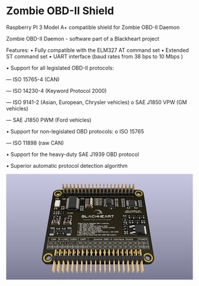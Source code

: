 # Zombie OBD-II Shield 
Raspberry PI 3 Model A+ compatible shield for Zombie OBD-II Daemon

Zombie OBD-II Daemon - software part of a Blackheart project

Features:
• Fully compatible with the ELM327 AT command set
• Extended ST command set
• UART interface (baud rates from 38 bps to 10 Mbps )

• Support for all legislated OBD-II protocols:

— ISO 15765-4 (CAN)

— ISO 14230-4 (Keyword Protocol 2000)

— ISO 9141-2 (Asian, European, Chrysler vehicles) o SAE J1850 VPW (GM vehicles)

— SAE J1850 PWM (Ford vehicles)

• Support for non-legislated OBD protocols: o ISO 15765

— ISO 11898 (raw CAN)

• Support for the heavy-duty SAE J1939 OBD protocol

• Superior automatic protocol detection algorithm


![preview 1](https://github.com/helimania/obd_2_shield/blob/master/obd.2.shield.3d.jpg)
